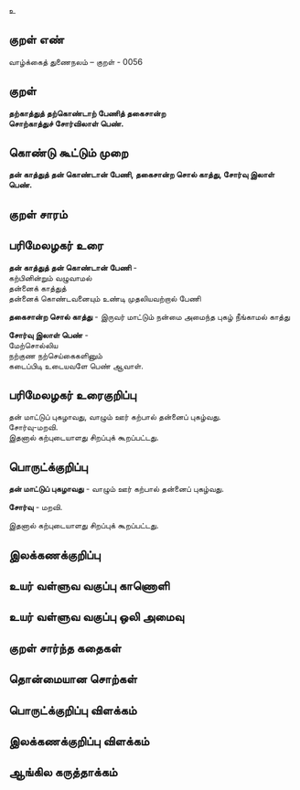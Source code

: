 உ

## குறள் எண் 

வாழ்க்கைத் துணைநலம் – குறள் - 0056
## குறள் 

**தற்காத்துத் தற்கொண்டாற் பேணித் தகைசான்ற  
சொற்காத்துச் சோர்விலாள் பெண்.** 

## கொண்டு கூட்டும் முறை

**தன் காத்துத் தன் கொண்டான் பேணி, தகைசான்ற சொல் காத்து, சோர்வு இலாள் பெண்.**  

## குறள் சாரம் 


## பரிமேலழகர் உரை

**தன் காத்துத் தன் கொண்டான் பேணி** -  
கற்பினின்றும் வழுவாமல்  
தன்னைக் காத்துத்  
தன்னைக் கொண்டவனையும் உண்டி முதலியவற்றால் பேணி  

**தகைசான்ற சொல் காத்து** - இருவர் மாட்டும் நன்மை அமைந்த புகழ் நீங்காமல் காத்து  

**சோர்வு இலாள் பெண்** -  
மேற்சொல்லிய  
நற்குண நற்செய்கைகளினும்  
கடைப்பிடி உடையவளே பெண் ஆவாள்.  

## பரிமேலழகர் உரைகுறிப்பு   

தன் மாட்டுப் புகழாவது, வாழும் ஊர் கற்பால் தன்னைப் புகழ்வது.  
சோர்வு-மறவி.  
இதனால் கற்புடையாளது சிறப்புக் கூறப்பட்டது. 

## பொருட்க்குறிப்பு 

**தன் மாட்டுப் புகழாவது** - வாழும் ஊர் கற்பால் தன்னைப் புகழ்வது.  

**சோர்வு** - மறவி. 

இதனால் கற்புடையாளது சிறப்புக் கூறப்பட்டது.  

## இலக்கணக்குறிப்பு  


## உயர் வள்ளுவ வகுப்பு காணொளி


## உயர் வள்ளுவ வகுப்பு ஒலி அமைவு 

 
## குறள் சார்ந்த கதைகள் 


## தொன்மையான சொற்கள்


## பொருட்க்குறிப்பு விளக்கம்


## இலக்கணக்குறிப்பு விளக்கம்


## ஆங்கில கருத்தாக்கம் 


